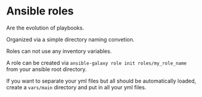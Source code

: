 # Ansible roles

Are the evolution of playbooks.

Organized via a simple directory naming convetion.

Roles can not use any inventory variables.

A role can be created via `ansible-galaxy role init roles/my_role_name` from your ansible root directory.

If you want to separate your yml files but all should be automatically loaded, create a `vars/main` directory and put in all your yml files.
